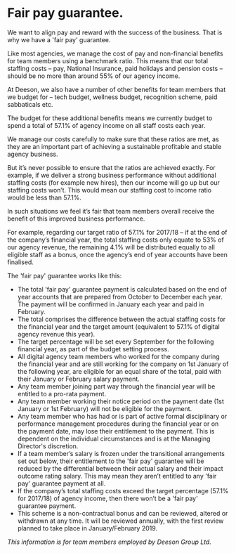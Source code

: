 # Fair pay guarantee.

We want to align pay and reward with the success of the business. That is why we have a 'fair pay' guarantee.

Like most agencies, we manage the cost of pay and non-financial benefits for team members using a benchmark ratio. This means that our total staffing costs – pay, National Insurance, paid holidays and pension costs – should be no more than around 55% of our agency income. 

At Deeson, we also have a number of other benefits for team members that we budget for – tech budget, wellness budget, recognition scheme, paid sabbaticals etc. 

The budget for these additional benefits means we currently budget to spend a total of 57.1% of agency income on all staff costs each year.

We manage our costs carefully to make sure that these ratios are met, as they are an important part of achieving a sustainable profitable and stable agency business. 

But it’s never possible to ensure that the ratios are achieved exactly. For example, if we deliver a strong business performance without additional staffing costs (for example new hires), then our income will go up but our staffing costs won’t. This would mean our staffing cost to income ratio would be less than 57.1%.

In such situations we feel it’s fair that team members overall receive the benefit of this improved business performance.

For example, regarding our target ratio of 57.1% for 2017/18 – if at the end of the company’s financial year, the total staffing costs only equate to 53% of our agency revenue, the remaining 4.1% will be distributed equally to all eligible staff as a bonus, once the agency’s end of year accounts have been finalised. 

The 'fair pay' guarantee works like this:

- The total 'fair pay' guarantee payment is calculated based on the end of year accounts that are prepared from October to December each year. The payment will be confirmed in January each year and paid in February.
- The total comprises the difference between the actual staffing costs for the financial year and the target amount (equivalent to 57.1% of digital agency revenue this year). 
- The target percentage will be set every September for the following financial year, as part of the budget setting process.
- All digital agency team members who worked for the company during the financial year and are still working for the company on 1st January of the following year, are eligible for an equal share of the total, paid with their January or February salary payment. 
- Any team member joining part way through the financial year will be entitled to a pro-rata payment.
- Any team member working their notice period on the payment date (1st January or 1st February) will not be eligible for the payment.
- Any team member who has had or is part of active formal disciplinary or performance management procedures during the financial year or on the payment date, may lose their entitlement to the payment. This is dependent on the individual circumstances and is at the Managing Director's discretion.
- If a team member’s salary is frozen under the transitional arrangements set out below, their entitlement to the 'fair pay' guarantee will be reduced by the differential between their actual salary and their impact outcome rating salary. This may mean they aren’t entitled to any 'fair pay' guarantee payment at all.
- If the company’s total staffing costs exceed the target percentage (57.1% for 2017/18) of agency income, then there won’t be a 'fair pay' guarantee payment.
- This scheme is a non-contractual bonus and can be reviewed, altered or withdrawn at any time. It will be reviewed annually, with the first review planned to take place in January/February 2019.

_This information is for team members employed by Deeson Group Ltd._